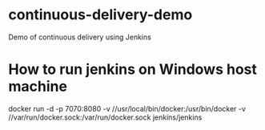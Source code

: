 # continuous-delivery-demo
Demo of  continuous delivery using  Jenkins

# How to run jenkins on Windows host machine
docker run -d -p 7070:8080 -v //usr/local/bin/docker:/usr/bin/docker -v //var/run/docker.sock:/var/run/docker.sock jenkins/jenkins
